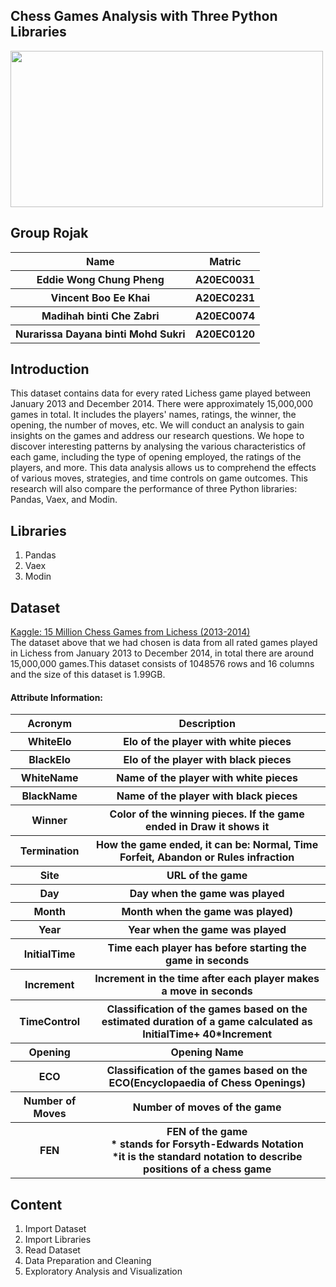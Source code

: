 <h2>Chess Games Analysis with Three Python Libraries</h2> 

<img src="https://user-images.githubusercontent.com/95403713/215369088-d53ead7f-c979-42ab-a8c0-44715d81e2f7.jpg" width="500" height="250"/>

<h2>Group Rojak</h2>
<table>
  <tr>
    <th>Name</th>
    <th>Matric</th>
  </tr>
  <tr>
    <th>Eddie Wong Chung Pheng </th>
    <th>A20EC0031</th>
  </tr>
  <tr>
    <th>Vincent Boo Ee Khai</th>
    <th>A20EC0231</th>
  </tr>
    <tr>
    <th>Madihah binti Che Zabri </th>
    <th>A20EC0074</th>
  </tr>
  <tr>
    <th>Nurarissa Dayana binti Mohd Sukri</th>
    <th>A20EC0120</th>
</table>

## Introduction
This dataset contains data for every rated Lichess game played between January 2013 and December 2014. There were approximately 15,000,000 games in total. It includes the players' names, ratings, the winner, the opening, the number of moves, etc. We will conduct an analysis to gain insights on the games and address our research questions. We hope to discover interesting patterns by analysing the various characteristics of each game, including the type of opening employed, the ratings of the players, and more. This data analysis allows us to comprehend the effects of various moves, strategies, and time controls on game outcomes. This research will also compare the performance of three Python libraries: Pandas, Vaex, and Modin.

## Libraries
1. Pandas
2. Vaex
3. Modin

<h2>Dataset</h2>
<a href="https://www.kaggle.com/datasets/maca11/chess-games-from-lichess-20132014?select=Lichess_2013_2014_Complete.csv">Kaggle: 15 Million Chess Games from Lichess (2013-2014)</a><br>
The dataset above that we had chosen is data from all rated games played in Lichess from January 2013 to December 2014, in total there are around 15,000,000 games.This dataset consists of 1048576 rows and 16 columns and the size of this dataset is 1.99GB.

<h4>Attribute Information:</h4>
<table>
  <tr>
    <th>Acronym</th>
    <th>Description</th>
  </tr>
  <tr>
    <th>WhiteElo</th>
    <th>Elo of the player with white pieces</th>
  </tr>
    <tr>
    <th>BlackElo</th>
    <th>Elo of the player with black pieces</th>
  </tr>
    <tr>
    <th>WhiteName</th>
    <th>Name of the player with white pieces</th>
  </tr>
    <tr>
    <th>BlackName</th>
    <th>Name of the player with black pieces</th>
  </tr>
    <tr>
    <th>Winner</th>
    <th>Color of the winning pieces. If the game ended in Draw it shows it</th>
  </tr>
    <tr>
    <th>Termination</th>
    <th>How the game ended, it can be: Normal, Time Forfeit, Abandon or Rules infraction</th>
  </tr>
    <tr>
    <th>Site</th>
    <th>URL of the game</th>
  </tr>
    <tr>
    <th>Day</th>
    <th>Day when the game was played</th>
  </tr>
    <tr>
    <th>Month</th>
    <th>Month when the game was played)</th>
  </tr>    
  <tr>
    <th>Year</th>
    <th>Year when the game was played</th>
  </tr>    
  <tr>
    <th>InitialTime</th>
    <th>Time each player has before starting the game in seconds</th>
  </tr>    
  <tr>
    <th>Increment</th>
    <th> Increment in the time after each player makes a move in seconds
</th>
  </tr>
    <tr>
    <th>TimeControl</th>
    <th> Classification of the games based on the estimated duration of a game calculated as InitialTime+ 40*Increment</th>
  </tr>
    <tr>
    <th>Opening</th>
    <th>Opening Name</th>
  </tr>
    <tr>
    <th>ECO</th>
    <th>Classification of the games based on the ECO(Encyclopaedia of Chess Openings) </th>
  </tr>
    <tr>
    <th>Number of Moves</th>
    <th>Number of moves of the game</th>
  </tr>
      <tr>
    <th>FEN</th>
    <th>
    FEN of the game
    <br>
    * stands for Forsyth-Edwards Notation 
    <br>
    *it is the standard notation to describe positions of a chess game
    </th>
  </tr>
</table>
  
  ## Content
  1. Import Dataset
  2. Import Libraries
  3. Read Dataset
  4. Data Preparation and Cleaning
  5. Exploratory Analysis and Visualization
